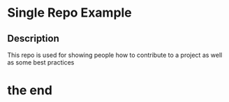 # Single Repo Example

## Description
This repo is used for showing people how to contribute to a project as well as some best practices

# the end
